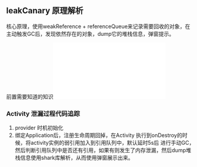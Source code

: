 ## leakCanary 原理解析

核心原理，使用weakReference + referenceQueue来记录需要回收的对象，在主动触发GC后，发现依然存在的对象，dump它的堆栈信息，弹窗提示。

前置需要知道的知识![垃圾回收机制](../../gc/GcRoot.md)

### Activity 泄漏过程代码追踪

1. provider 时机初始化
2. 绑定Application后，注册生命周期回掉，在Activity 执行到onDestroy的时候，将activity实例的弱引用加入到引用队列中，默认延时5s后
进行手动GC，然后判断引用队列中是否还有引用，如果有则发生了内存泄漏，然后dump堆栈信息使用shark库解析，从而使用弹窗展示出来。